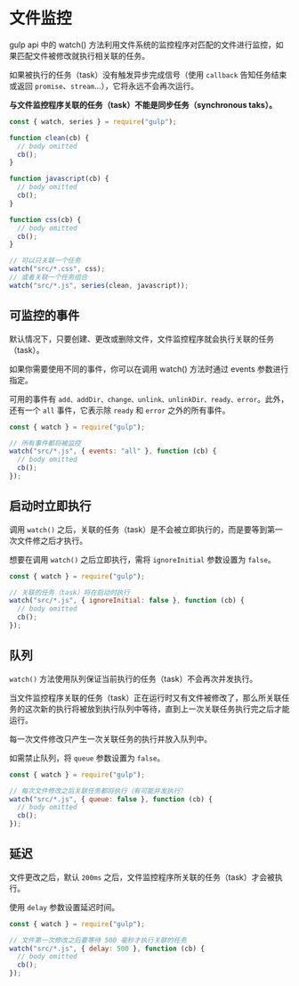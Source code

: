<author-info date="1638174860682"></author-info>

# 文件监控

gulp api 中的 watch() 方法利用文件系统的监控程序对匹配的文件进行监控，如果匹配文件被修改就执行相关联的任务。

如果被执行的任务（task）没有触发异步完成信号（使用 `callback` 告知任务结束或返回 `promise`、`stream`...），它将永远不会再次运行。

**与文件监控程序关联的任务（task）不能是同步任务（synchronous taks）。**

```js
const { watch, series } = require("gulp");

function clean(cb) {
  // body omitted
  cb();
}

function javascript(cb) {
  // body omitted
  cb();
}

function css(cb) {
  // body omitted
  cb();
}

// 可以只关联一个任务
watch("src/*.css", css);
// 或者关联一个任务组合
watch("src/*.js", series(clean, javascript));
```

## 可监控的事件

默认情况下，只要创建、更改或删除文件，文件监控程序就会执行关联的任务（task）。

如果你需要使用不同的事件，你可以在调用 watch() 方法时通过 events 参数进行指定。

可用的事件有 `add、addDir、change、unlink、unlinkDir、ready、error`。此外，还有一个 `all` 事件，它表示除 `ready` 和 `error` 之外的所有事件。

```js
const { watch } = require("gulp");

// 所有事件都将被监控
watch("src/*.js", { events: "all" }, function (cb) {
  // body omitted
  cb();
});
```

## 启动时立即执行

调用 `watch()` 之后，关联的任务（task）是不会被立即执行的，而是要等到第一次文件修之后才执行。

想要在调用 `watch()` 之后立即执行，需将 `ignoreInitial` 参数设置为 `false`。

```js
const { watch } = require("gulp");

// 关联的任务（task）将在启动时执行
watch("src/*.js", { ignoreInitial: false }, function (cb) {
  // body omitted
  cb();
});
```

## 队列

`watch()` 方法使用队列保证当前执行的任务（task）不会再次并发执行。

当文件监控程序关联的任务（task）正在运行时又有文件被修改了，那么所关联任务的这次新的执行将被放到执行队列中等待，直到上一次关联任务执行完之后才能运行。

每一次文件修改只产生一次关联任务的执行并放入队列中。

如需禁止队列，将 `queue` 参数设置为 `false`。

```js
const { watch } = require("gulp");

// 每次文件修改之后关联任务都将执行（有可能并发执行）
watch("src/*.js", { queue: false }, function (cb) {
  // body omitted
  cb();
});
```

## 延迟

文件更改之后，默认 `200ms` 之后，文件监控程序所关联的任务（task）才会被执行。

使用 `delay` 参数设置延迟时间。

```js
const { watch } = require("gulp");

// 文件第一次修改之后要等待 500 毫秒才执行关联的任务
watch("src/*.js", { delay: 500 }, function (cb) {
  // body omitted
  cb();
});
```
